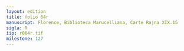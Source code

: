 ```yaml
---
layout: edition
title: folio 64r
manuscript: Florence, Biblioteca Marucelliana, Carte Rajna XIX.15
sigla: R
iip: r064r.tif
milestone: 127
---
```

